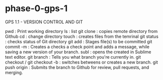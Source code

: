 # phase-0-gps-1
GPS 1.1 - VERSION CONTROL AND GIT


pwd : Print working directory
ls : list
git clone <url> : copies remote directory from Github
cd : change directory
touch : creates files from the temrinal
git status : checks status of Git directory
git add : Stages file(s) to be committed 
git commit -m : Creates a checks a check point and adds a message, while saving a new version of your branch.
subl : opens the created in Sublime text editor.
git branch : Tells you what branch you're currently in.
git checkout / git checkout -b : switches betweens or creates a new branch.
git push origin : Submits the branch to Github for review, pull requests, and merging.

